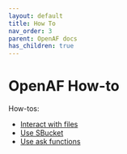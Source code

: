 ```yaml
---
layout: default
title: How To
nav_order: 3
parent: OpenAF docs
has_children: true
---
```


# OpenAF How-to

How-tos:

* [Interact with files](Use-files.md)
* [Use SBucket](Use-sbucket.md)
* [Use ask functions](Use-ask.md)